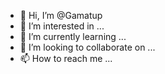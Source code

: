- 👋 Hi, I’m @Gamatup
- 👀 I’m interested in ...
- 🌱 I’m currently learning ...
- 💞️ I’m looking to collaborate on ...
- 📫 How to reach me ...

<!---
Gamatup/Gamatup is a ✨ special ✨ repository because its `README.md` (this file) appears on your GitHub profile.
You can click the Preview link to take a look at your changes.
--->
